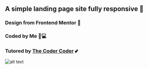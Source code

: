 ﻿## A simple landing page site fully responsive 🎉
 
 ### Design from Frontend Mentor 📸
 
 ### Coded by Me 🙂💻 
 

 
 ### Tutored by <a href ="https://www.youtube.com/c/TheCoderCoder/featured">The Coder Coder</a> 💕

![alt text](https://github.com/Onlynfk/responsivedesign/blob/main/web-image.png?raw=true)


